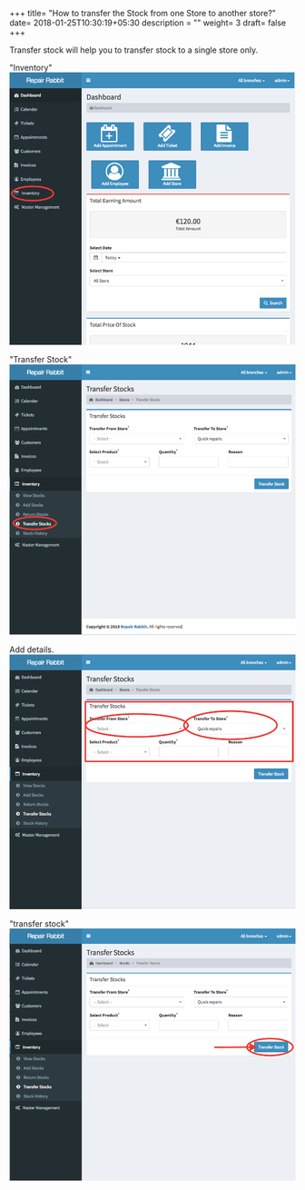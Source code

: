 +++
title= "How to transfer the Stock from one Store to another store?"
date= 2018-01-25T10:30:19+05:30
description = ""
weight= 3
draft= false
+++


Transfer stock will help you to transfer stock to a single store only.


"Inventory"
![How to transfer the stock from one store to another store?](/images/inventory/how_can_i_transfer_the_stock_from_one_store_to_aother_store/go_to_inventory.png)

"Transfer Stock"
![How to transfer the stock from one store to another store?](/images/inventory/how_can_i_transfer_the_stock_from_one_store_to_aother_store/select_transfer_stock.png)

Add details.
![How to transfer the stock from one store to another store?](/images/inventory/how_can_i_transfer_the_stock_from_one_store_to_aother_store/add_the_details.png)

"transfer stock"
![How to transfer the stock from one store to another store?](/images/inventory/how_can_i_transfer_the_stock_from_one_store_to_aother_store/click_on_transfer_stock.png)


